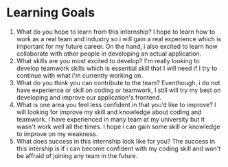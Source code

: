 # Learning Goals
1. What do you hope to learn from this internship?
    I hope to learn how to work as a real team and industry so i will gain a real experience which is important for my future career. On the hand, i also excited to learn how collaborate with other people in developing an actual application.
2. What skills are you most excited to develop?
    I'm really looking to develop teamwork skills which is essential skill that I will need if I try to continue with what i'm currently working on. 
3. What do you think you can contribute to the team?
    Eventhough, i do not have experience or skill on coding or teamwork, I still will try my best on developing and improve our application's frontend.
4. What is one area you feel less confident in that you’d like to improve?
    I will looking for improve my skill and knowledge about coding and teamwork. I have experienced in many team at my university but it wasn't work well all the times. I hope i can gain some skill or knowledge to improve on my weakness.
5. What does success in this internship look like for you?
    The success in this intership is if i can become confident with my coding skill and won't be affraid of joining any team in the future.